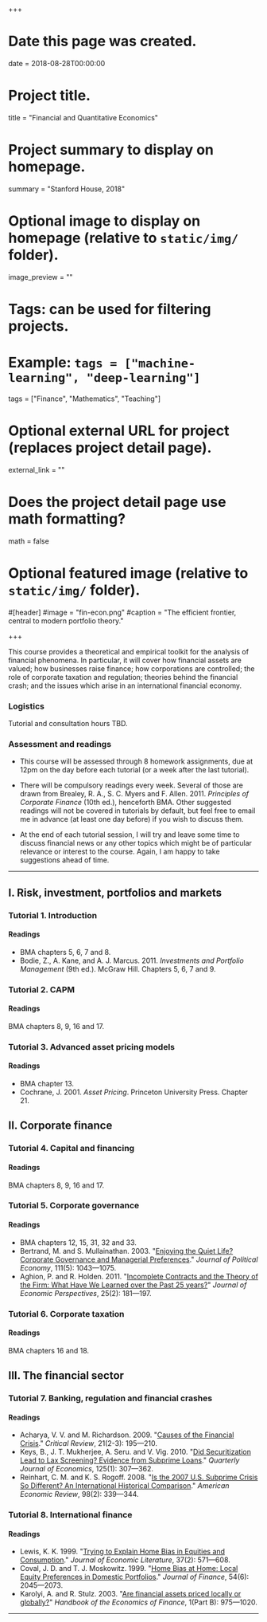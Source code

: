 +++
# Date this page was created.
date = 2018-08-28T00:00:00

# Project title.
title = "Financial and Quantitative Economics"

# Project summary to display on homepage.
summary = "Stanford House, 2018"

# Optional image to display on homepage (relative to `static/img/` folder).
image_preview = ""

# Tags: can be used for filtering projects.
# Example: `tags = ["machine-learning", "deep-learning"]`
tags = ["Finance", "Mathematics", "Teaching"]

# Optional external URL for project (replaces project detail page).
external_link = ""

# Does the project detail page use math formatting?
math = false

# Optional featured image (relative to `static/img/` folder).
#[header]
#image = "fin-econ.png"
#caption = "The efficient frontier, central to modern portfolio theory."

+++

This course provides a theoretical and empirical toolkit for the analysis of financial phenomena. In particular, it will cover how financial assets are valued; how businesses raise finance; how corporations are controlled; the role of corporate taxation and regulation; theories behind the financial crash; and the issues which arise in an international financial economy.

### Logistics

Tutorial and consultation hours TBD.

### Assessment and readings

- This course will be assessed through 8 homework assignments, due at 12pm on the day before each tutorial (or a week after the last tutorial).

- There will be compulsory readings every week. Several of those are drawn from Brealey, R. A., S. C. Myers and F. Allen. 2011. *Principles of Corporate Finance* (10th ed.), henceforth BMA. Other suggested readings will not be covered in tutorials by default, but feel free to email me in advance (at least one day before) if you wish to discuss them.

- At the end of each tutorial session, I will try and leave some time to discuss financial news or any other topics which might be of particular relevance or interest to the course. Again, I am happy to take suggestions ahead of time.

---

## I. Risk, investment, portfolios and markets
### Tutorial 1. Introduction

#### Readings
- BMA chapters 5, 6, 7 and 8.
- Bodie, Z., A. Kane, and A. J. Marcus. 2011. *Investments and Portfolio Management* (9th ed.). McGraw Hill. Chapters 5, 6, 7 and 9.

### Tutorial 2. CAPM

#### Readings
BMA chapters 8, 9, 16 and 17.

### Tutorial 3. Advanced asset pricing models

#### Readings
- BMA chapter 13.
- Cochrane, J. 2001. *Asset Pricing*. Princeton University Press. Chapter 21.

## II. Corporate finance
### Tutorial 4. Capital and financing

#### Readings
BMA chapters 8, 9, 16 and 17.

### Tutorial 5. Corporate governance

#### Readings
- BMA chapters 12, 15, 31, 32 and 33.
- Bertrand, M. and S. Mullainathan. 2003. "[Enjoying the Quiet Life? Corporate Governance and Managerial Preferences](https://www.jstor.org/stable/10.1086/376950?seq=1#page_scan_tab_contents)." *Journal of Political Economy*, 111(5): 1043—1075.
- Aghion, P. and R. Holden. 2011. "[Incomplete Contracts and the Theory of the Firm: What Have We Learned over the Past 25 years?](https://pubs.aeaweb.org/doi/pdfplus/10.1257/jep.25.2.181)" *Journal of Economic Perspectives*, 25(2): 181—197.

### Tutorial 6. Corporate taxation

#### Readings
BMA chapters 16 and 18.

## III. The financial sector
### Tutorial 7. Banking, regulation and financial crashes

#### Readings
- Acharya, V. V. and M. Richardson. 2009. "[Causes of the Financial Crisis](http://icrier.org/pdf/Session%202%20-%20P%20-%20Viral%20Acharya-2.pdf)." *Critical Review*, 21(2-3): 195—210.
- Keys, B., J. T. Mukherjee, A. Seru. and V. Vig. 2010. "[Did Securitization Lead to Lax Screening? Evidence from Subprime Loans](https://academic.oup.com/qje/article-abstract/125/1/307/1880343?redirectedFrom=fulltext)." *Quarterly Journal of Economics*, 125(1): 307—362.
- Reinhart, C. M. and K. S. Rogoff. 2008. "[Is the 2007 U.S. Subprime Crisis So Different? An International Historical Comparison](https://wcfia.harvard.edu/files/wcfia/files/krogoff_sub-prine_crisis_so_different.pdf)." *American Economic Review*, 98(2): 339—344.


### Tutorial 8. International finance

#### Readings

- Lewis, K. K. 1999. "[Trying to Explain Home Bias in Equities and Consumption](https://faculty.wharton.upenn.edu/wp-content/uploads/2012/01/Lewis(JEL).pdf)." *Journal of Economic Literature*, 37(2): 571—608.
- Coval, J. D. and T. J. Moskowitz. 1999. "[Home Bias at Home: Local Equity Preferences in Domestic Portfolios](http://www.people.hbs.edu/jcoval/papers/homebias.pdf)." *Journal of Finance*, 54(6): 2045—2073.
- Karolyi, A. and R. Stulz. 2003. "[Are financial assets priced locally or globally?](https://www.sciencedirect.com/science/article/pii/S1574010203010252)" *Handbook of the Economics of Finance*, 1(Part B): 975—1020.

---
